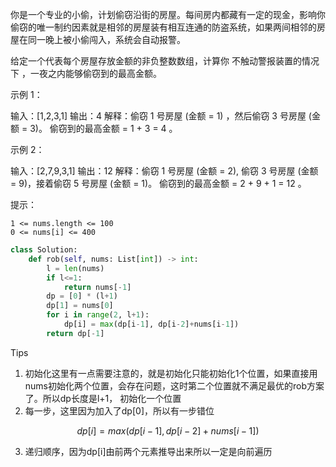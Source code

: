 你是一个专业的小偷，计划偷窃沿街的房屋。每间房内都藏有一定的现金，影响你偷窃的唯一制约因素就是相邻的房屋装有相互连通的防盗系统，如果两间相邻的房屋在同一晚上被小偷闯入，系统会自动报警。

给定一个代表每个房屋存放金额的非负整数数组，计算你 不触动警报装置的情况下 ，一夜之内能够偷窃到的最高金额。

 

示例 1：

输入：[1,2,3,1]
输出：4
解释：偷窃 1 号房屋 (金额 = 1) ，然后偷窃 3 号房屋 (金额 = 3)。
     偷窃到的最高金额 = 1 + 3 = 4 。

示例 2：

输入：[2,7,9,3,1]
输出：12
解释：偷窃 1 号房屋 (金额 = 2), 偷窃 3 号房屋 (金额 = 9)，接着偷窃 5 号房屋 (金额 = 1)。
     偷窃到的最高金额 = 2 + 9 + 1 = 12 。

 

提示：

    1 <= nums.length <= 100
    0 <= nums[i] <= 400



```python
class Solution:
    def rob(self, nums: List[int]) -> int:
        l = len(nums)
        if l<=1:
            return nums[-1]
        dp = [0] * (l+1)
        dp[1] = nums[0]
        for i in range(2, l+1):
            dp[i] = max(dp[i-1], dp[i-2]+nums[i-1])
        return dp[-1]
```



Tips

1. 初始化这里有一点需要注意的，就是初始化只能初始化1个位置，如果直接用nums初始化两个位置，会存在问题，这时第二个位置就不满足最优的rob方案了。所以dp长度是l+1， 初始化一个位置
2. 每一步，这里因为加入了dp[0]，所以有一步错位

$$
dp[i] = max(dp[i-1], dp[i-2]+nums[i-1])
$$

3. 递归顺序，因为dp[i]由前两个元素推导出来所以一定是向前遍历